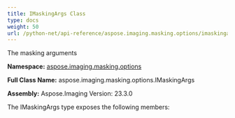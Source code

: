 ```yaml
---
title: IMaskingArgs Class
type: docs
weight: 50
url: /python-net/api-reference/aspose.imaging.masking.options/imaskingargs/
---
```


The masking arguments

**Namespace:** [aspose.imaging.masking.options](/imaging/python-net/api-reference/aspose.imaging.masking.options/)

**Full Class Name:** aspose.imaging.masking.options.IMaskingArgs

**Assembly:**  Aspose.Imaging Version: 23.3.0

The IMaskingArgs type exposes the following members:
